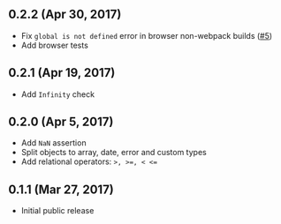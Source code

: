## 0.2.2 (Apr 30, 2017)

 * Fix `global is not defined` error in browser non-webpack builds ([#5])
 * Add browser tests

## 0.2.1 (Apr 19, 2017)

 * Add `Infinity` check

## 0.2.0 (Apr 5, 2017)

 * Add `NaN` assertion
 * Split objects to array, date, error and custom types
 * Add relational operators: `>, >=, < <=`

## 0.1.1 (Mar 27, 2017)

* Initial public release

[#5]: https://github.com/vitalets/babel-plugin-runtyper/issues/5
